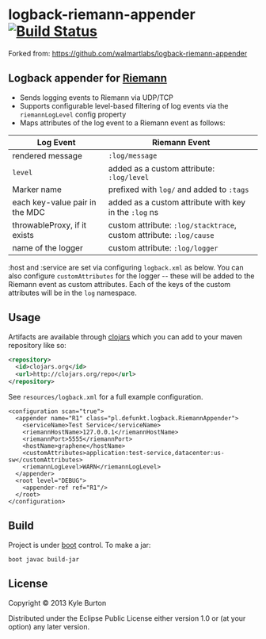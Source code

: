 # logback-riemann-appender  [![Build Status](https://travis-ci.org/walmartlabs/logback-riemann-appender.svg?branch=master)](https://travis-ci.org/walmartlabs/logback-riemann-appender)

Forked from: https://github.com/walmartlabs/logback-riemann-appender

## Logback appender for [Riemann](http://riemann.io/)

- Sends logging events to Riemann via UDP/TCP
- Supports configurable level-based filtering of log events via the `riemannLogLevel` config property
- Maps attributes of the log event to a Riemann event as follows:

Log Event                       | Riemann Event
------------------------------- | -------------
rendered message                | `:log/message`
`level`                         | added as a custom attribute: `:log/level`
Marker name                     | prefixed with `log/` and added to `:tags`
each key-value pair in the MDC  | added as a custom attribute with key in the `:log` ns
throwableProxy, if it exists    | custom attribute: `:log/stacktrace`, custom attribute: `:log/cause`
name of the logger              | custom attribute: `:log/logger`

:host and :service are set via configuring `logback.xml` as below. You
can also configure `customAttributes` for the logger -- these will be
added to the Riemann event as custom attributes. Each of the keys of
the custom attributes will be in the `log` namespace.

## Usage

Artifacts are available through
[clojars](https://clojars.org/defunkt/logback-riemann-appender) which you can add to your maven repository like so:

```xml
<repository>
  <id>clojars.org</id>
  <url>http://clojars.org/repo</url>
</repository>
```

See `resources/logback.xml` for a full example configuration.

    <configuration scan="true">
      <appender name="R1" class="pl.defunkt.logback.RiemannAppender">
        <serviceName>Test Service</serviceName>
        <riemannHostName>127.0.0.1</riemannHostName>
        <riemannPort>5555</riemannPort>
        <hostName>graphene</hostName>
        <customAttributes>application:test-service,datacenter:us-sw</customAttributes>
		<riemannLogLevel>WARN</riemannLogLevel>
      </appender>
      <root level="DEBUG">
        <appender-ref ref="R1"/>
      </root>
    </configuration>

## Build

Project is under [boot](http://boot-clj.com/) control. To make a jar:

``` shell
boot javac build-jar
```

## License

Copyright © 2013 Kyle Burton

Distributed under the Eclipse Public License either version 1.0 or (at
your option) any later version.
